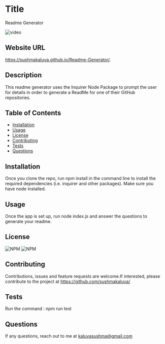 # Title

Readme Generator

![video](https://youtu.be/grxWI2bEid0)

## Website URL

https://sushmakaluva.github.io/Readme-Generator/.

## Description

This readme generator uses the Inquirer Node Package to prompt the user for details in order to generate a ReadMe for one of their GitHub repositories.

## Table of Contents

* [Installation](#Installation)
* [Usage](#Usage)
* [License](#License)
* [Contributing](#Contributing)
* [Tests](#Tests)
* [Questions](#Questions)

## Installation

Once you clone the repo, run npm install in the command line to install the required dependencies (i.e. inquirer and other packages). Make sure you have node installed.

## Usage

Once the app is set up, run node index.js and answer the questions to generate your readme. 

## License

![NPM](https://img.shields.io/npm/l/util) ![NPM](https://img.shields.io/npm/l/https)

## Contributing

Contributions, issues and feature requests are welcome.If interested, please contribute to the project at https://github.com/sushmakaluva/

## Tests

Run the command : npm run test

## Questions

If any questions, reach out to me at kaluvasushma@gmail.com
